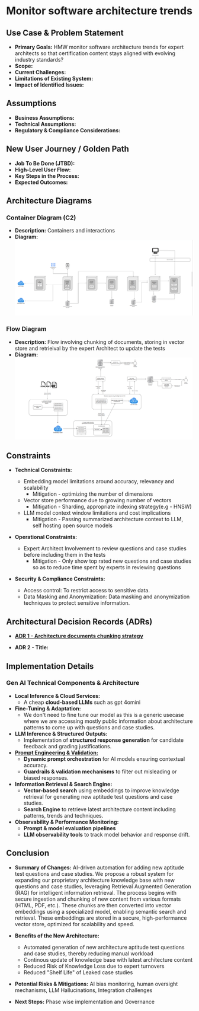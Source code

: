 # Monitor software architecture trends

## Use Case & Problem Statement
- **Primary Goals:** HMW monitor software architecture trends for expert architects so that certification content stays aligned with evolving industry standards?
- **Scope:**
- **Current Challenges:**
- **Limitations of Existing System:**
- **Impact of Identified Issues:**

## Assumptions
- **Business Assumptions:**
- **Technical Assumptions:**
- **Regulatory & Compliance Considerations:**

## New User Journey / Golden Path
- **Job To Be Done (JTBD):**
- **High-Level User Flow:**
- **Key Steps in the Process:**
- **Expected Outcomes:**

## Architecture Diagrams
### Container Diagram (C2)
- **Description:** Containers and interactions
- **Diagram:**
![test 1 and test 2 content updates](/assets/new-questions-c2.png "test 1 and test 2 content updates")
### Flow Diagram
- **Description:** Flow involving chunking of documents, storing in vector store and retrieival by the expert Architect to update the tests
- **Diagram:**
![test 1 and test 2 content updates](/assets/New-test1-and-test2-questions.png "test 1 and test 2 content updates")

## Constraints
- **Technical Constraints:** 
  - Embedding model limitations around accuracy, relevancy and scalability
    - Mitigation - optimizing the number of dimensions
  - Vector store performance due to growing number of vectors
    - Mitigation - Sharding, appropriate indexing strategy(e.g - HNSW)
  - LLM model context window limitations and cost implications
    - Mitigation - Passing summarized architecture context to LLM, self hosting open source models
- **Operational Constraints:** 
  - Expert Architect Involvement to review questions and case studies before including them in the tests
    - Mitigation - Only show top rated new questions and case studies so as to reduce time spent by experts in reviewing questions  
  
- **Security & Compliance Constraints:**
  - Access control: To restrict access to sensitive data.
  - Data Masking and Anonymization: Data masking and anonymization techniques to protect sensitive information.


## Architectural Decision Records (ADRs)
- [**ADR 1 - Architecture documents chunking strategy**](/ADRs/adr-architecture-knowledge-chunking-strategy.md)

- **ADR 2 - Title:**

## Implementation Details

### **Gen AI Technical Components & Architecture**
- **Local Inference & Cloud Services:**
  - A cheap **cloud-based LLMs** such as gpt 4omini 
- **Fine-Tuning & Adaptation:**
  - We don't need to fine tune our model as this is a generic usecase where we are accessing mostly public information about architecture
  patterns to come up with questions and case studies.
- **LLM Inference & Structured Outputs:**
  - Implementation of **structured response generation** for candidate feedback and grading justifications.
- [**Prompt Engineering & Validation:**](/ADRs/adr-llm-guardrails.md)
  - **Dynamic prompt orchestration** for AI models ensuring contextual accuracy.
  - **Guardrails & validation mechanisms** to filter out misleading or biased responses.
- **Information Retrieval & Search Engine:**
  - **Vector-based search** using embeddings to improve knowledge retrieval for generating new aptitude test questions and case studies.
  - **Search Engine** to retrieve latest architecture content including patterns, trends and techniques.
- **Observability & Performance Monitoring:**
  - **Prompt & model evaluation pipelines** 
  - **LLM observability tools** to track model behavior and response drift.


## Conclusion

- **Summary of Changes:** AI-driven automation for adding new aptitude test questions and case studies. We propose a robust system for expanding our proprietary architecture knowledge base with new questions and case studies, leveraging Retrieval Augmented Generation (RAG) for intelligent information retrieval.  The process begins with secure ingestion and chunking of new content from various formats (HTML, PDF, etc.).  These chunks are then converted into vector embeddings using a specialized model, enabling semantic search and retrieval.
These embeddings are stored in a secure, high-performance vector store, optimized for scalability and speed.

- **Benefits of the New Architecture:** 
  - Automated generation of new architecture aptitude test questions and case studies, thereby reducing manual workload
  - Continous update of knowledge base with latest architecture content
  - Reduced Risk of Knowledge Loss due to expert turnovers
  - Reduced "Shelf Life" of Leaked case studies 
- **Potential Risks & Mitigations:** AI bias monitoring, human oversight mechanisms, LLM Hallucinations, Integration challenges
- **Next Steps:** Phase wise implementation and Governance
